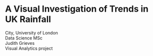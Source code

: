 # A Visual Investigation of Trends in UK Rainfall  
City, University of London  
Data Science MSc  
Judith Grieves  
Visual Analytics project  
